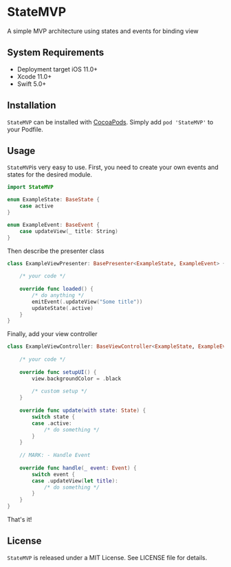 # StateMVP

A simple MVP architecture using states and events for binding view

## System Requirements

* Deployment target iOS 11.0+
* Xcode 11.0+
* Swift 5.0+

## Installation

`StateMVP` can be installed with [CocoaPods](http://cocoapods.org). Simply add
`pod 'StateMVP'` to your Podfile.

## Usage

`StateMVP`is very easy to use. First, you need to create your own events and states for the desired module.

```swift
import StateMVP

enum ExampleState: BaseState {
    case active
}

enum ExampleEvent: BaseEvent {
    case updateView(_ title: String)
}
```

Then describe the presenter class

```swift
class ExampleViewPresenter: BasePresenter<ExampleState, ExampleEvent> {
    
    /* your code */
    
    override func loaded() {
        /* do anything */
        emitEvent(.updateView("Some title"))
        updateState(.active)
    }
}
```

Finally, add your view controller

```swift
class ExampleViewController: BaseViewController<ExampleState, ExampleEvent, ExampleViewPresenter> {
    
    /* your code */
    
    override func setupUI() {
        view.backgroundColor = .black
        
        /* custom setup */
    }
    
    override func update(with state: State) {
        switch state {
        case .active:
            /* do something */
        }
    }
    
    // MARK: - Handle Event
    
    override func handle(_ event: Event) {
        switch event {
        case .updateView(let title):
            /* do something */
        }
    }
}
```

That's it!

## License

`StateMVP` is released under a MIT License. See LICENSE file for details.
